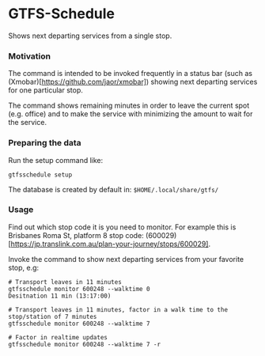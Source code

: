 GTFS-Schedule
=============

Shows next departing services from a single stop.

### Motivation

The command is intended to be invoked frequently in a status bar (such as
(Xmobar)[https://github.com/jaor/xmobar]) showing next departing services for
one particular stop.

The command shows remaining minutes in order to leave the current spot (e.g.
office) and to make the service with minimizing the amount to wait for the
service.

### Preparing the data

Run the setup command like:

    gtfsschedule setup
    
The database is created by default in: `$HOME/.local/share/gtfs/`

### Usage

Find out which stop code it is you need to monitor. For example this is
Brisbanes Roma St, platform 8 stop code:
(600029)[https://jp.translink.com.au/plan-your-journey/stops/600029].

Invoke the command to show next departing services from your favorite stop, e.g:

    # Transport leaves in 11 minutes
    gtfsschedule monitor 600248 --walktime 0
    Desitnation 11 min (13:17:00)

    # Transport leaves in 11 minutes, factor in a walk time to the stop/station of 7 minutes
    gtfsschedule monitor 600248 --walktime 7

    # Factor in realtime updates
    gtfsschedule monitor 600248 --walktime 7 -r
